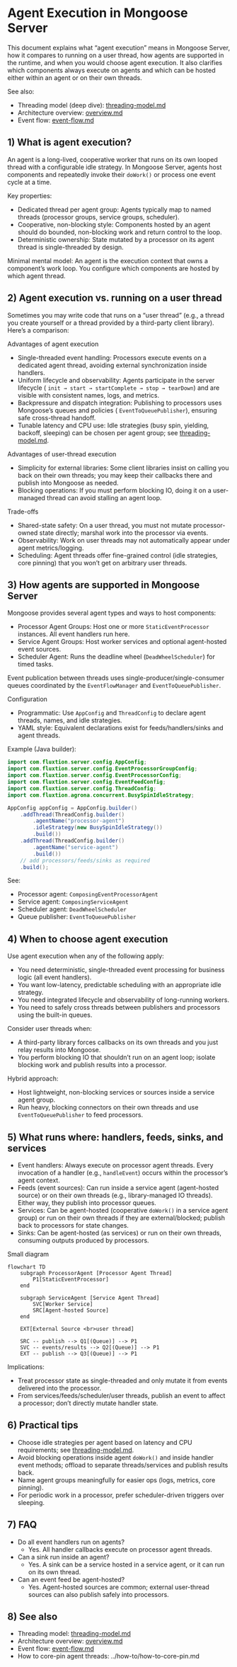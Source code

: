 # Agent Execution in Mongoose Server

This document explains what “agent execution” means in Mongoose Server, how it compares to running on a user thread, how
agents are supported in the runtime, and when you would choose agent execution. It also clarifies which components
always execute on agents and which can be hosted either within an agent or on their own threads.

See also:

- Threading model (deep dive): [threading-model.md](threading-model.md)
- Architecture overview: [overview.md](overview.md)
- Event flow: [event-flow.md](event-flow.md)

## 1) What is agent execution?

An agent is a long-lived, cooperative worker that runs on its own looped thread with a configurable idle strategy. In
Mongoose Server, agents host components and repeatedly invoke their `doWork()` or process one event cycle at a time.

Key properties:

- Dedicated thread per agent group: Agents typically map to named threads (processor groups, service groups, scheduler).
- Cooperative, non-blocking style: Components hosted by an agent should do bounded, non-blocking work and return control
  to the loop.
- Deterministic ownership: State mutated by a processor on its agent thread is single-threaded by design.

Minimal mental model: An agent is the execution context that owns a component’s work loop. You configure which
components are hosted by which agent thread.

## 2) Agent execution vs. running on a user thread

Sometimes you may write code that runs on a “user thread” (e.g., a thread you create yourself or a thread provided by a
third-party client library). Here’s a comparison:

Advantages of agent execution

- Single-threaded event handling: Processors execute events on a dedicated agent thread, avoiding external
  synchronization inside handlers.
- Uniform lifecycle and observability: Agents participate in the server lifecycle (
  `init → start → startComplete → stop → tearDown`) and are visible with consistent names, logs, and metrics.
- Backpressure and dispatch integration: Publishing to processors uses Mongoose’s queues and policies (
  `EventToQueuePublisher`), ensuring safe cross-thread handoff.
- Tunable latency and CPU use: Idle strategies (busy spin, yielding, backoff, sleeping) can be chosen per agent group;
  see [threading-model.md](threading-model.md#10-idle-strategies-and-host-environment-impact).

Advantages of user-thread execution

- Simplicity for external libraries: Some client libraries insist on calling you back on their own threads; you may keep
  their callbacks there and publish into Mongoose as needed.
- Blocking operations: If you must perform blocking IO, doing it on a user-managed thread can avoid stalling an agent
  loop.

Trade-offs

- Shared-state safety: On a user thread, you must not mutate processor-owned state directly; marshal work into the
  processor via events.
- Observability: Work on user threads may not automatically appear under agent metrics/logging.
- Scheduling: Agent threads offer fine-grained control (idle strategies, core pinning) that you won’t get on arbitrary
  user threads.

## 3) How agents are supported in Mongoose Server

Mongoose provides several agent types and ways to host components:

- Processor Agent Groups: Host one or more `StaticEventProcessor` instances. All event handlers run here.
- Service Agent Groups: Host worker services and optional agent-hosted event sources.
- Scheduler Agent: Runs the deadline wheel (`DeadWheelScheduler`) for timed tasks.

Event publication between threads uses single-producer/single-consumer queues coordinated by the `EventFlowManager` and
`EventToQueuePublisher`.

Configuration

- Programmatic: Use `AppConfig` and `ThreadConfig` to declare agent threads, names, and idle strategies.
- YAML style: Equivalent declarations exist for feeds/handlers/sinks and agent threads.

Example (Java builder):

```java
import com.fluxtion.server.config.AppConfig;
import com.fluxtion.server.config.EventProcessorGroupConfig;
import com.fluxtion.server.config.EventProcessorConfig;
import com.fluxtion.server.config.EventFeedConfig;
import com.fluxtion.server.config.ThreadConfig;
import com.fluxtion.agrona.concurrent.BusySpinIdleStrategy;

AppConfig appConfig = AppConfig.builder()
    .addThread(ThreadConfig.builder()
        .agentName("processor-agent")
        .idleStrategy(new BusySpinIdleStrategy())
        .build())
    .addThread(ThreadConfig.builder()
        .agentName("service-agent")
        .build())
    // add processors/feeds/sinks as required
    .build();
```

See:

- Processor agent: `ComposingEventProcessorAgent`
- Service agent: `ComposingServiceAgent`
- Scheduler agent: `DeadWheelScheduler`
- Queue publisher: `EventToQueuePublisher`

## 4) When to choose agent execution

Use agent execution when any of the following apply:

- You need deterministic, single-threaded event processing for business logic (all event handlers).
- You want low-latency, predictable scheduling with an appropriate idle strategy.
- You need integrated lifecycle and observability of long-running workers.
- You need to safely cross threads between publishers and processors using the built-in queues.

Consider user threads when:

- A third-party library forces callbacks on its own threads and you just relay results into Mongoose.
- You perform blocking IO that shouldn’t run on an agent loop; isolate blocking work and publish results into a
  processor.

Hybrid approach:

- Host lightweight, non-blocking services or sources inside a service agent group.
- Run heavy, blocking connectors on their own threads and use `EventToQueuePublisher` to feed processors.

## 5) What runs where: handlers, feeds, sinks, and services

- Event handlers: Always execute on processor agent threads. Every invocation of a handler (e.g., `handleEvent`) occurs
  within the processor’s agent context.
- Feeds (event sources): Can run inside a service agent (agent-hosted source) or on their own threads (e.g.,
  library-managed IO threads). Either way, they publish into processor queues.
- Services: Can be agent-hosted (cooperative `doWork()` in a service agent group) or run on their own threads if they
  are external/blocked; publish back to processors for state changes.
- Sinks: Can be agent-hosted (as services) or run on their own threads, consuming outputs produced by processors.

Small diagram

```mermaid
flowchart TD
    subgraph ProcessorAgent [Processor Agent Thread]
        P1[StaticEventProcessor]
    end

    subgraph ServiceAgent [Service Agent Thread]
        SVC[Worker Service]
        SRC[Agent-hosted Source]
    end

    EXT[External Source <br>user thread]

    SRC -- publish --> Q1[(Queue)] --> P1
    SVC -- events/results --> Q2[(Queue)] --> P1
    EXT -- publish --> Q3[(Queue)] --> P1
```

Implications:

- Treat processor state as single-threaded and only mutate it from events delivered into the processor.
- From services/feeds/scheduler/user threads, publish an event to affect a processor; don’t directly mutate handler
  state.

## 6) Practical tips

- Choose idle strategies per agent based on latency and CPU requirements;
  see [threading-model.md](threading-model.md#10-idle-strategies-and-host-environment-impact).
- Avoid blocking operations inside agent `doWork()` and inside handler event methods; offload to separate
  threads/services and publish results back.
- Name agent groups meaningfully for easier ops (logs, metrics, core pinning).
- For periodic work in a processor, prefer scheduler-driven triggers over sleeping.

## 7) FAQ

- Do all event handlers run on agents?
    - Yes. All handler callbacks execute on processor agent threads.
- Can a sink run inside an agent?
    - Yes. A sink can be a service hosted in a service agent, or it can run on its own thread.
- Can an event feed be agent-hosted?
    - Yes. Agent-hosted sources are common; external user-thread sources can also publish safely into processors.

## 8) See also

- Threading model: [threading-model.md](threading-model.md)
- Architecture overview: [overview.md](overview.md)
- Event flow: [event-flow.md](event-flow.md)
- How to core-pin agent threads: ../how-to/how-to-core-pin.md
